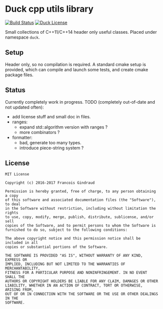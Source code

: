Duck cpp utils library
===============================

[![Build Status](https://travis-ci.org/lereldarion/duck.svg?branch=master)](https://travis-ci.org/lereldarion/duck)
[![Duck License](https://img.shields.io/github/license/mashape/apistatus.svg)]()

Small collections of C++11/C++14 header only useful classes.
Placed under namespace `duck`.

Setup
-----

Header only, so no compilation is required.
A standard cmake setup is provided, which can compile and launch some tests, and create cmake package files.

Status
------

Currently completely work in progress.
TODO (completely out-of-date and not updated often):
- add license stuff and small doc in files.
- ranges:
	- expand std::algorithm version with ranges ?
	- more combinators ?
- formatter:
	- bad, generate too many types.
	- introduce piece-string system ?

License
-------

```
MIT License

Copyright (c) 2016-2017 Francois Gindraud

Permission is hereby granted, free of charge, to any person obtaining a copy
of this software and associated documentation files (the "Software"), to deal
in the Software without restriction, including without limitation the rights
to use, copy, modify, merge, publish, distribute, sublicense, and/or sell
copies of the Software, and to permit persons to whom the Software is
furnished to do so, subject to the following conditions:

The above copyright notice and this permission notice shall be included in all
copies or substantial portions of the Software.

THE SOFTWARE IS PROVIDED "AS IS", WITHOUT WARRANTY OF ANY KIND, EXPRESS OR
IMPLIED, INCLUDING BUT NOT LIMITED TO THE WARRANTIES OF MERCHANTABILITY,
FITNESS FOR A PARTICULAR PURPOSE AND NONINFRINGEMENT. IN NO EVENT SHALL THE
AUTHORS OR COPYRIGHT HOLDERS BE LIABLE FOR ANY CLAIM, DAMAGES OR OTHER
LIABILITY, WHETHER IN AN ACTION OF CONTRACT, TORT OR OTHERWISE, ARISING FROM,
OUT OF OR IN CONNECTION WITH THE SOFTWARE OR THE USE OR OTHER DEALINGS IN THE
SOFTWARE.
```
